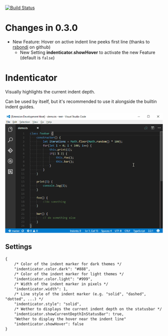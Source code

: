 [![Build Status](https://travis-ci.org/SirTori/indenticator.svg?branch=master)](https://travis-ci.org/SirTori/indenticator)

# Changes in 0.3.0

* New Feature: Hover on active indent line peeks first line (thanks to [rsbondi](https://github.com/rsbondi) on github)
  * New Setting **indenticator.showHover** to activate the new Feature (default is `false`)

# Indenticator

Visually highlights the current indent depth.

Can be used by itself, but it's recommended to use it alongside the builtin indent guides.

![Indenticator demonstration](img/demo.gif)

## Settings
``` JS
{
    /* Color of the indent marker for dark themes */
    "indenticator.color.dark": "#888",
    /* Color of the indent marker for light themes */
    "indenticator.color.light": "#999",
    /* Width of the indent marker in pixels */
    "indenticator.width": 1,
    /* Line style of the indent marker (e.g. "solid", "dashed", "dotted", ...) */
    "indenticator.style": "solid",
    /* Wether to displays the current indent depth on the statusbar */
    "indenticator.showCurrentDepthInStatusBar": true,
    "Wether to display the hover near the indent line"
    "indenticator.showHover": false
}
```